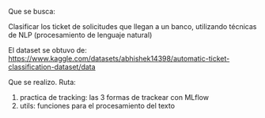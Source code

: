 Que se busca:

Clasificar los ticket de solicitudes que llegan a un banco, utilizando técnicas de NLP (procesamiento de lenguaje natural)

El dataset se obtuvo de: https://www.kaggle.com/datasets/abhishek14398/automatic-ticket-classification-dataset/data


Que se realizo. Ruta:
1. practica de tracking: las 3 formas de trackear con MLflow
2. utils: funciones para el procesamiento del texto